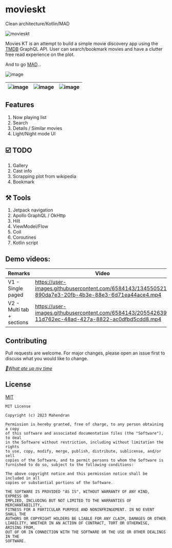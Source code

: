 # movieskt
Clean architecture/Kotlin/MAD

![movieskt](https://socialify.git.ci/mahendranv/movieskt/image?description=1&font=Inter&owner=1&pattern=Plus&theme=Dark)

Movies KT is an attempt to build a simple movie discovery app using the [TMDB](https://tmdb.apps.quintero.io/) GraphQL API. User can search/bookmark movies and have a clutter free read experience on the plot.

And to go [MAD](https://madscorecard.withgoogle.com/scorecards/2138907411/)...

![image](https://user-images.githubusercontent.com/6584143/134556913-b2388496-37d4-4f6d-89ab-dd31539f0e92.png)

| ![image](https://user-images.githubusercontent.com/6584143/205547183-bd5ba322-532d-4046-8535-245aa377e064.png) | ![image](https://user-images.githubusercontent.com/6584143/205547221-5f6eda04-9e56-45d3-b719-e918ce7e4b79.png) | ![image](https://user-images.githubusercontent.com/6584143/205547566-7ba21612-9bba-4a79-aaf1-8df2a0d559de.jpg) |
|-|-|-|




## Features
1. Now playing list
2. Search
3. Details / Similar movies
4. Light/Night mode UI

## ☑️ TODO
1. Gallery
2. Cast info
3. Scrapping plot from wikipedia
4. Bookmark

## ⚒️ Tools

1. Jetpack navigation
2. Apollo GraphQL / OkHttp
3. Hilt
4. ViewModel/Flow
5. Coil
6. Coroutines
7. Kotlin script

## Demo videos:

| Remarks  | Video                                                                                                |
|---|------------------------------------------------------------------------------------------------------|
| V1 - Single paged  | https://user-images.githubusercontent.com/6584143/134550521-890da7e3-20fb-4b3e-88e3-6d71ea44ace4.mp4 |
| V2 - Multi tab + sections | https://user-images.githubusercontent.com/6584143/205542639-11d762ec-48ad-427a-8822-ac0dfbd5cdd8.mp4 |

## Contributing

Pull requests are welcome. For major changes, please open an issue first
to discuss what you would like to change.

_[🤕What ate up my time](docs/nuances.md)_

## License

[MIT](https://choosealicense.com/licenses/mit/)

```
MIT License

Copyright (c) 2023 Mahendran

Permission is hereby granted, free of charge, to any person obtaining a copy
of this software and associated documentation files (the "Software"), to deal
in the Software without restriction, including without limitation the rights
to use, copy, modify, merge, publish, distribute, sublicense, and/or sell
copies of the Software, and to permit persons to whom the Software is
furnished to do so, subject to the following conditions:

The above copyright notice and this permission notice shall be included in all
copies or substantial portions of the Software.

THE SOFTWARE IS PROVIDED "AS IS", WITHOUT WARRANTY OF ANY KIND, EXPRESS OR
IMPLIED, INCLUDING BUT NOT LIMITED TO THE WARRANTIES OF MERCHANTABILITY,
FITNESS FOR A PARTICULAR PURPOSE AND NONINFRINGEMENT. IN NO EVENT SHALL THE
AUTHORS OR COPYRIGHT HOLDERS BE LIABLE FOR ANY CLAIM, DAMAGES OR OTHER
LIABILITY, WHETHER IN AN ACTION OF CONTRACT, TORT OR OTHERWISE, ARISING FROM,
OUT OF OR IN CONNECTION WITH THE SOFTWARE OR THE USE OR OTHER DEALINGS IN THE
SOFTWARE.
```

